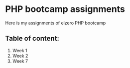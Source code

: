 # PHP bootcamp assignments
Here is my assignments of elzero PHP bootcamp

## Table of content:
1. Week 1
2. Week 2
7. Week 7
